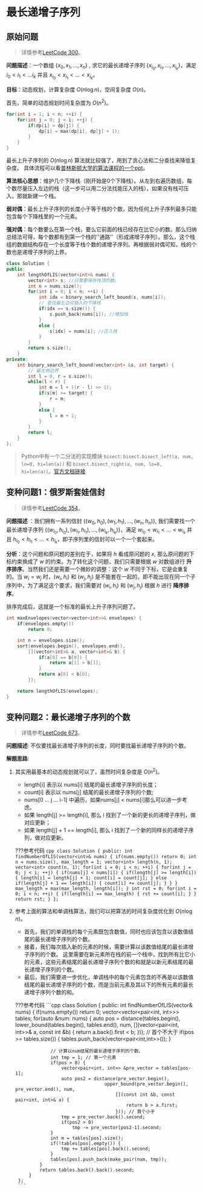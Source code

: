 # 最长递增子序列

## 原始问题

> 详情参考[LeetCode 300](https://leetcode-cn.com/problems/longest-increasing-subsequence/)。

**问题描述**：一个数组 $\{x_0, x_1, \ldots, x_n\}$ , 求它的最长递增子序列 $\{x_{i_0}, x_{i_1}, \ldots, x_{i_k}\}$，满足 $i_0 < i_1 < \ldots i_k$ 并且 $x_{i_0} < x_{i_1} < \ldots < x_{i_k}$。

**目标**：动态规划，计算复杂度 $O(n \log n)$，空间复杂度 $O(n)$。

首先，简单的动态规划时间复杂度为 $O(n^2)$。

```cpp
for(int i = 1; i < n; ++i) {
    for(int j = 0; j < i; ++j) {
        if(dp[i] > dp[j]) {
            dp[i] = max(dp[i], dp[j] + 1);
        }
    }
}
```

最长上升子序列的 $O(n \log n)$ 算法就比较强了，用到了贪心法和二分查找来降低复杂度。
具体流程可以看[普林斯顿大学的算法课程的一个ppt](https://www.cs.princeton.edu/courses/archive/spring13/cos423/lectures/LongestIncreasingSubsequence.pdf)。

**算法核心思想**：维护几个下降栈（刚开始是0个下降栈）。从左到右遍历数组，每个数尽量压入左边的栈（这一步可以用二分法找能压入的栈），如果没有栈可压入，那就新建一个栈。

**弱对偶**：最长上升子序列的长度小于等于栈的个数，因为任何上升子序列最多只能包含每个下降栈里的一个元素。

**强对偶**：每个数要么在第一个栈，要么它前面的栈已经存在比它小的数。那么归纳总结法可得，每个数都有到第一个栈的''通路''（形成递增子序列）。那么，这个栈组的数据结构存在一个长度等于栈个数的递增子序列。再根据弱对偶可知，栈的个数也是递增子序列的上界。

```cpp
class Solution {
public:
    int lengthOfLIS(vector<int>& nums) {
        vector<int> s; //只需要保存栈顶的数。
        int n = nums.size();
        for(int i = 0; i < n; ++i) {
            int idx = binary_search_left_bound(s, nums[i]);
            // 查找最左边可插入的下降栈
            if(idx == s.size()) {
                s.push_back(nums[i]); //增加栈
            }
            else {
                s[idx] = nums[i]; //压入栈
            }
        }
        return s.size();
    }
private:
    int binary_search_left_bound(vector<int> &s, int target) {
        // 最左侧边界
        int l = 0, r = s.size();
        while(l < r) {
            int m = l + ((r - l) >> 1);
            if(s[m] >= target) {
                r = m;
            }
            else {
                l = m + 1;
            }
        }
        return l;
    }
};
```

> Python中有一个二分法的实现模块 `bisect`: `bisect.bisect_left(a, num, lo=0, hi=len(a))` 和 `bisect.bisect_right(a, num, lo=0, hi=len(a))`。[官方文档链接](https://docs.python.org/3/library/bisect.html)

## 变种问题1：俄罗斯套娃信封

> 详情参考[LeetCode 354](https://leetcode-cn.com/problems/russian-doll-envelopes/)。

**问题描述** ：我们拥有一系列信封 $\{(w_0, h_0), (w_1, h_1), \ldots, (w_n, h_n)\}$,
我们需要找一个最长递增子序列 $\{(w_{i_0}, h_{i_0}), (w_{i_1}, h_{i_1}), \ldots, (w_{i_k}, h_{i_k})\}$，满足 $w_{i_0} < w_{i_1} < \ldots < w_{i_k}$ 并且 $h_{i_0} < h_{i_1} < \ldots < h_{i_k}$，即子序列里的信封可以一个一个套起来。

**分析**：这个问题和原问题的差别在于，如果将 $h$ 看成原问题的 $x$, 那么原问题的下标约束换成了 $w$ 的约束。为了转化这个问题，我们只需要根据 $w$ 对数组进行 **升序排序**。当然我们还是需要一个微妙的调整：这个 $w$ 不同于下标，它是会重复的。当 $w_i = w_j$ 时，$(w_i, h_i)$ 和 $(w_j, h_j)$ 是不能套在一起的，即不能出现在同一个子序列中，为了满足这个要求，我们需要对 $(w_i, h_i)$ 和 $(w_j, h_j)$ 根据 $h$ 进行 **降序排序**。

排序完成后，这就是一个标准的最长上升子序列问题了。


```cpp
int maxEnvelopes(vector<vector<int>>& envelopes) {
    if(envelopes.empty())
        return 0;

    int n = envelopes.size();
    sort(envelopes.begin(), envelopes.end(), 
        [](vector<int>& a, vector<int>& b) {
            if(a[0] == b[0]) {
                return a[1] > b[1];
            }
            return a[0] < b[0];
        });
    
    return lengthOfLIS(envelopes);
}
```

## 变种问题2：最长递增子序列的个数

> 详情参考[LeetCode 673](https://leetcode-cn.com/problems/number-of-longest-increasing-subsequence/)。

**问题描述**: 不仅要找最长递增子序列的长度，同时要找最长递增子序列的个数。

**解题思路**: 

1. 其实用最基本的动态规划就可以了，虽然时间复杂度是 $O(n^2)$。

    - length[i] 表示以 nums[i] 结尾的最长递增子序列的长度；
    - count[i] 表示以 nums[j] 结尾的最长递增子序列的个数;
    - nums[0 ... j ... i-1] 中遍历，如果nums[j] < nums[i]那么可以进一步考虑。
    - 如果 length[j] >= length[i], 那么 i 找到了一个新的更长的递增子序列，做对应更新；
    - 如果 length[j] + 1 == length[i], 那么 i 找到了一个新的同样长的递增子序列，做对应更新。

    ???参考代码
        ```cpp
        class Solution {
        public:
            int findNumberOfLIS(vector<int>& nums) {
                if(nums.empty()) return 0;
                int n = nums.size(), max_length = 1;
                vector<int> length(n, 1);
                vector<int> count(n, 1);
                for(int i = 0; i < n; ++i) {
                    for(int j = 0; j < i; ++j) {
                        if(nums[j] < nums[i]) {
                            if(length[j] >= length[i]) {
                                length[i] = length[j] + 1;
                                count[i] = count[j];
                            }
                            else if(length[j] + 1 == length[i]) {
                                count[i] += count[j];
                            }
                        }
                    }
                    max_length = max(max_length, length[i]);
                }
                int rst = 0;
                for(int i = 0; i < n; ++i) {
                    if(length[i] == max_length) {
                        rst += count[i];
                    }
                }
                return rst;
            }
        };
        ```

2. 参考上面的算法和单调栈算法，我们可以把算法的时间复杂度优化到 $O(n \log n)$。
  
    - 首先，我们的单调栈的每个元素既包含数值，同时也应该包含以该数值结尾的最长递增子序列的个数。
    - 接着，我们每次插入新的元素的时候，需要计算以该数值结尾的最长递增子序列的个数。
      这里需要在新元素所在栈的前一个栈中，找到所有比它小的元素，这些元素结尾的最长递增子序列个数的和就是以新元素结尾的最长递增子序列的个数。
    - 最后，我们需要进一步优化，单调栈中的每个元素包含的不再是以该数值结尾的最长递增子序列的个数，而是当前元素及其以下的所有元素的最长递增子序列个数的和。

    ???参考代码
        ```cpp
        class Solution {
        public:
            int findNumberOfLIS(vector<int>& nums) {
                if(nums.empty()) return 0;
                vector<vector<pair<int, int>>> tables;
                for(auto &num: nums) {
                    auto pos = distance(tables.begin(), 
                                    lower_bound(tables.begin(), tables.end(), num,
                                        [](vector<pair<int, int>>& a, const int &b) {
                                            return a.back().first < b;
                                        })); // 首个不大于
                    if(pos >= tables.size()) {
                        tables.push_back(vector<pair<int,int>>());
                    }

                    // 计算以num结尾的最长递增子序列的个数。
                    int tmp = 1; // 第一个元素
                    if(pos > 0) {
                        vector<pair<int, int>> &pre_vector = tables[pos-1];
                        auto pos2 = distance(pre_vector.begin(), 
                                        upper_bound(pre_vector.begin(), pre_vector.end(), num,
                                            [](const int &b, const pair<int, int>& a) {
                                                return b > a.first;
                                            })); // 首个小于
                        tmp = pre_vector.back().second;
                        if(pos2 > 0)
                            tmp -= pre_vector[pos2-1].second;
                    }
                    int m = tables[pos].size();
                    if(!tables[pos].empty()) {
                        tmp += tables[pos].back().second;
                    }
                    tables[pos].push_back(make_pair(num, tmp));
                }
                return tables.back().back().second;
            }
        };
        ```